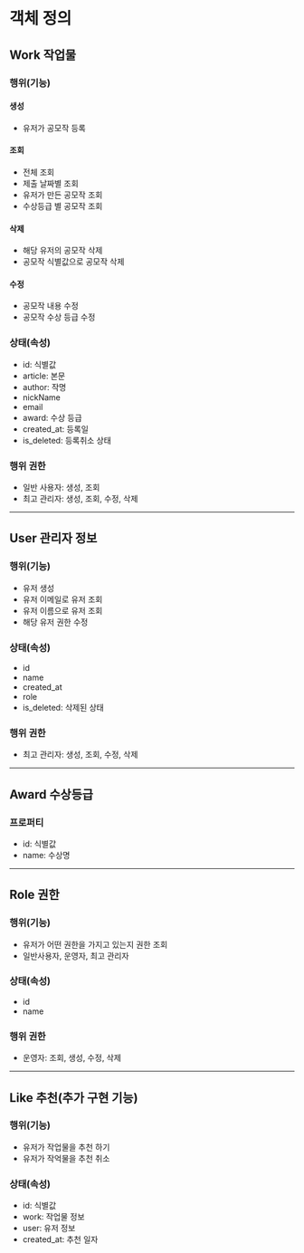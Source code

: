 # 객체 정의

## Work 작업물

### 행위(기능)

#### 생성
- 유저가 공모작 등록

#### 조회
- 전체 조회
- 제출 날짜별 조회
- 유저가 만든 공모작 조회
- 수상등급 별 공모작 조회

#### 삭제
- 해당 유저의 공모작 삭제
- 공모작 식별값으로 공모작 삭제

#### 수정 
- 공모작 내용 수정
- 공모작 수상 등급 수정

### 상태(속성)
- id: 식별값
- article: 본문
- author: 작명
- nickName
- email
- award: 수상 등급
- created_at: 등록일
- is_deleted: 등록취소 상태 

### 행위 권한
- 일반 사용자: 생성, 조회
- 최고 관리자: 생성, 조회, 수정, 삭제

----

## User 관리자 정보

### 행위(기능)
- 유저 생성
- 유저 이메일로 유저 조회
- 유저 이름으로 유저 조회
- 해당 유저 권한 수정

### 상태(속성)
- id
- name
- created_at
- role
- is_deleted: 삭제된 상태

### 행위 권한
- 최고 관리자: 생성, 조회, 수정, 삭제

----

## Award 수상등급

### 프로퍼티
- id: 식별값
- name: 수상명

-----

## Role 권한

### 행위(기능)
- 유저가 어떤 권한을 가지고 있는지 권한 조회
- 일반사용자, 운영자, 최고 관리자

### 상태(속성)
- id
- name

### 행위 권한
- 운영자: 조회, 생성, 수정, 삭제

-----

## Like 추천(추가 구현 기능)
### 행위(기능)
- 유저가 작업물을 추천 하기
- 유저가 작억물을 추천 취소

### 상태(속성)
- id: 식별값
- work: 작업물 정보
- user: 유저 정보
- created_at: 추천 일자


